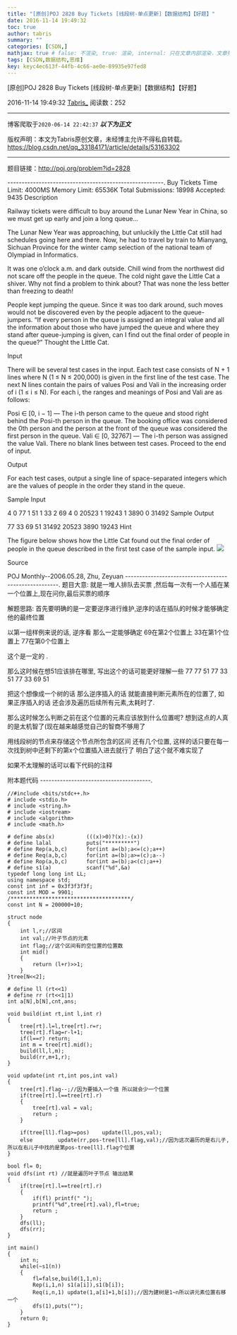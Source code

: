 ```yaml
---
title: "[原创]POJ 2828 Buy Tickets [线段树-单点更新]【数据结构】【好题】"
date: 2016-11-14 19:49:32
toc: true
author: tabris
summary: ""
categories: [CSDN,]
mathjax: true # false: 不渲染, true: 渲染, internal: 只在文章内部渲染，文章列表中不渲染
tags: [CSDN,数据结构,思维]
key: keyc4ec613f-44fb-4c66-ae0e-89935e97fed8
---
```


[原创]POJ 2828 Buy Tickets [线段树-单点更新]【数据结构】【好题】

2016-11-14 19:49:32  [Tabris_](https://me.csdn.net/qq_33184171) 阅读数：252

---

博客爬取于`2020-06-14 22:42:37`
***以下为正文***

版权声明：本文为Tabris原创文章，未经博主允许不得私自转载。
https://blog.csdn.net/qq_33184171/article/details/53163302

<!-- more -->

---

题目链接：http://poj.org/problem?id=2828

-------------------------------------------------------.
Buy Tickets
Time Limit: 4000MS		Memory Limit: 65536K
Total Submissions: 18998		Accepted: 9435
Description

Railway tickets were difficult to buy around the Lunar New Year in China, so we must get up early and join a long queue…

The Lunar New Year was approaching, but unluckily the Little Cat still had schedules going here and there. Now, he had to travel by train to Mianyang, Sichuan Province for the winter camp selection of the national team of Olympiad in Informatics.

It was one o’clock a.m. and dark outside. Chill wind from the northwest did not scare off the people in the queue. The cold night gave the Little Cat a shiver. Why not find a problem to think about? That was none the less better than freezing to death!

People kept jumping the queue. Since it was too dark around, such moves would not be discovered even by the people adjacent to the queue-jumpers. “If every person in the queue is assigned an integral value and all the information about those who have jumped the queue and where they stand after queue-jumping is given, can I find out the final order of people in the queue?” Thought the Little Cat.

Input

There will be several test cases in the input. Each test case consists of N + 1 lines where N (1 ≤ N ≤ 200,000) is given in the first line of the test case. The next N lines contain the pairs of values Posi and Vali in the increasing order of i (1 ≤ i ≤ N). For each i, the ranges and meanings of Posi and Vali are as follows:

Posi ∈ [0, i − 1] — The i-th person came to the queue and stood right behind the Posi-th person in the queue. The booking office was considered the 0th person and the person at the front of the queue was considered the first person in the queue.
Vali ∈ [0, 32767] — The i-th person was assigned the value Vali.
There no blank lines between test cases. Proceed to the end of input.

Output

For each test cases, output a single line of space-separated integers which are the values of people in the order they stand in the queue.

Sample Input

4
0 77
1 51
1 33
2 69
4
0 20523
1 19243
1 3890
0 31492
Sample Output

77 33 69 51
31492 20523 3890 19243
Hint

The figure below shows how the Little Cat found out the final order of people in the queue described in the first test case of the sample input.
![](http://poj.org/images/2828.gif)

Source

POJ Monthly--2006.05.28, Zhu, Zeyuan
------------------------------------------------------.
题目大意:
就是一堆人排队去买票 ,然后每一次有一个人插在某一个位置上,现在问你,最后买票的顺序

解题思路:
首先要明确的是一定要逆序进行维护,逆序的话在插队的时候才能够确定他的最终位置

以第一组样例来说的话,
逆序看 那么一定能够确定
69在第2个位置上
33在第1个位置上
77在第0个位置上

这个是一定的  .

那么这时候在想51应该排在哪里,
写出这个的话可能更好理解一些
77
77 51
77 33 51
77 33 69 51

把这个想像成一个树的话 那么逆序插入的话 就能直接判断元素所在的位置了, 如果正序插入的话  还会涉及遍历后续所有元素,太耗时了.

那么这时候怎么判断之前在这个位置的元素应该放到什么位置呢?
想到这点的人真的是太机智了(现在越来越感觉自己的智商不够用了

用线段树的节点来存储这个节点所包含的区间 还有几个位置,
这样的话只要在每一次找到树中还剩下的第x个位置插入进去就行了
明白了这个就不难实现了

如果不太理解的话可以看下代码的注释



附本题代码
---------------------------------------.
```
//#include <bits/stdc++.h>
# include <stdio.h>
# include <string.h>
# include <iostream>
# include <algorithm>
# include <math.h>

# define abs(x)          (((x)>0)?(x):-(x))
# define lalal           puts("*********")
# define Rep(a,b,c)      for(int a=(b);a<=(c);a++)
# define Req(a,b,c)      for(int a=(b);a>=(c);a--)
# define Rop(a,b,c)      for(int a=(b);a<(c);a++)
# define s1(a)           scanf("%d",&a)
typedef long long int LL;
using namespace std;
const int inf = 0x3f3f3f3f;
const int MOD = 9901;
/**************************************/
const int N = 200000+10;

struct node
{
    int l,r;//区间
    int val;//叶子节点的元素
    int flag;//这个区间有的空位置的位置数
    int mid()
    {
        return (l+r)>>1;
    }
}tree[N<<2];

# define ll (rt<<1)
# define rr (rt<<1|1)
int a[N],b[N],cnt,ans;

void build(int rt,int l,int r)
{
    tree[rt].l=l,tree[rt].r=r;
    tree[rt].flag=r-l+1;
    if(l==r) return;
    int m = tree[rt].mid();
    build(ll,l,m);
    build(rr,m+1,r);
}

void update(int rt,int pos,int val)
{
    tree[rt].flag--;//因为要插入一个值 所以就会少一个位置
    if(tree[rt].l==tree[rt].r)
    {
        tree[rt].val = val;
        return ;
    }

    if(tree[ll].flag>=pos)    update(ll,pos,val);
    else        update(rr,pos-tree[ll].flag,val);//因为这次遍历的是右儿子,所以在右儿子中找的是第pos-tree[ll].flag个位置
}

bool fl= 0;
void dfs(int rt) //就是遍历叶子节点 输出结果
{
    if(tree[rt].l==tree[rt].r)
    {
        if(fl) printf(" ");
        printf("%d",tree[rt].val),fl=true;
        return ;
    }
    dfs(ll);
    dfs(rr);
}

int main()
{
    int n;
    while(~s1(n))
    {
        fl=false,build(1,1,n);
        Rep(i,1,n) s1(a[i]),s1(b[i]);
        Req(i,n,1) update(1,a[i]+1,b[i]);//因为建树是1~n所以讲元素位置右移一个
        dfs(1),puts("");
    }
    return 0;
}

```
